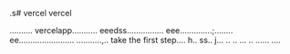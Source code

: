 .s# vercel
vercel

..........
vercelapp...........
eeedss................
eee..............;........
 ee........................
...........,..
 take the first step....
h..
ss..
j...
..
..
...
..
......
....
